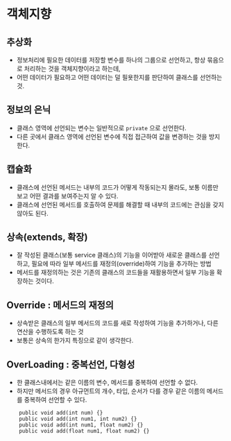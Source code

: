 # 객체지향
## 추상화
* 정보처리에 필요한 데이터를 저장할 변수를 하나의 그룹으로 선언하고, 항상 묶음으로 처리하는 것을 객체지향이라고 하는데,
* 어떤 데이터가 필요하고 어떤 데이터는 덜 필욧한지를 판단하여 클래스를 선언하는 것.

## 정보의 은닉
* 클래스 영역에 선언되는 변수는 일반적으로 ```private``` 으로 선언한다.
* 다른 곳에서 클래스 영역에 선언된 변수에 직접 접근하여 값을 변경하는 것을 방지한다.

## 캡슐화
* 클래스에 선언된 메서드는 내부의 코드가 어떻게 작동되는지 몰라도, 보통 이름만 보고 어떤 결과를 보여주는지 알 수 있다.
* 클래스에 선언된 메서드를 호출하여 문제를 해결할 때 내부의 코드에는 관심을 갖지 않아도 된다.

## 상속(extends, 확장)
* 잘 작성된 클래스(보통 service 클래스)의 기능을 이어받아 새로운 클래스를 선언하고, 필요에 따라 일부 메서드를 재정의(override)하여  기능을 추가하는 방법
* 메서드를 재정의하는 것은 기존의 클래스의 코드들을 재활용하면서 일부 기능을 확장하는 것이다.

## Override : 메서드의 재정의
* 상속받은 클래스의 일부 메서드의 코드를 새로 작성하여 기능을 추가하거나, 다른 연산을 수행하도록 하는 것
* 보통은 상속의 한가지 특징으로 같이 생각한다.

## OverLoading : 중복선언, 다형성
* 한 클래스내에서는 같은 이름의 변수, 메서드를 중복하여 선언할 수 없다.
* 하지만 메서드의 경우 아규먼트의 개수, 타입, 순서가 다를 경우 같은 이름의 메서드를 중복하여 선언할 수 있다.
```
	public void add(int num) {}
	public void add(int num1, int num2) {}
	public void add(int num1, float num2) {}
	public void add(float num1, float num2) {}
```